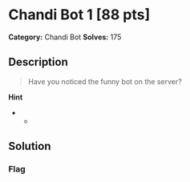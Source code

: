 # Chandi Bot 1 [88 pts]

**Category:** Chandi Bot
**Solves:** 175

## Description
>Have you noticed the funny bot on the server?

**Hint**
* -

## Solution

### Flag

